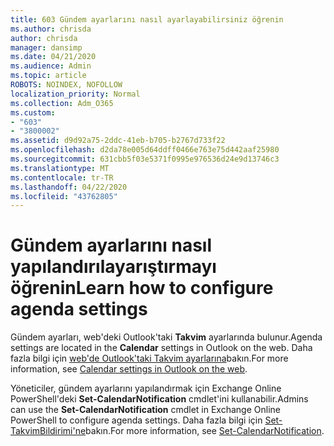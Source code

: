 ```yaml
---
title: 603 Gündem ayarlarını nasıl ayarlayabilirsiniz öğrenin
ms.author: chrisda
author: chrisda
manager: dansimp
ms.date: 04/21/2020
ms.audience: Admin
ms.topic: article
ROBOTS: NOINDEX, NOFOLLOW
localization_priority: Normal
ms.collection: Adm_O365
ms.custom:
- "603"
- "3800002"
ms.assetid: d9d92a75-2ddc-41eb-b705-b2767d733f22
ms.openlocfilehash: d2da78e005d64ddff0466e763e75d442aaf25980
ms.sourcegitcommit: 631cbb5f03e5371f0995e976536d24e9d13746c3
ms.translationtype: MT
ms.contentlocale: tr-TR
ms.lasthandoff: 04/22/2020
ms.locfileid: "43762805"
---
```

# <a name="learn-how-to-configure-agenda-settings"></a><span data-ttu-id="8475f-102">Gündem ayarlarını nasıl yapılandırılayarıştırmayı öğrenin</span><span class="sxs-lookup"><span data-stu-id="8475f-102">Learn how to configure agenda settings</span></span>

<span data-ttu-id="8475f-103">Gündem ayarları, web'deki Outlook'taki **Takvim** ayarlarında bulunur.</span><span class="sxs-lookup"><span data-stu-id="8475f-103">Agenda settings are located in the **Calendar** settings in Outlook on the web.</span></span> <span data-ttu-id="8475f-104">Daha fazla bilgi için [web'de Outlook'taki Takvim ayarlarına](https://support.office.com/article/12cba5a4-4f95-4d00-bfc3-b694aa67ac8f)bakın.</span><span class="sxs-lookup"><span data-stu-id="8475f-104">For more information, see [Calendar settings in Outlook on the web](https://support.office.com/article/12cba5a4-4f95-4d00-bfc3-b694aa67ac8f).</span></span>

<span data-ttu-id="8475f-105">Yöneticiler, gündem ayarlarını yapılandırmak için Exchange Online PowerShell'deki **Set-CalendarNotification** cmdlet'ini kullanabilir.</span><span class="sxs-lookup"><span data-stu-id="8475f-105">Admins can use the **Set-CalendarNotification** cmdlet in Exchange Online PowerShell to configure agenda settings.</span></span> <span data-ttu-id="8475f-106">Daha fazla bilgi için [Set-TakvimBildirimi'ne](https://technet.microsoft.com/library/dd351284)bakın.</span><span class="sxs-lookup"><span data-stu-id="8475f-106">For more information, see [Set-CalendarNotification](https://technet.microsoft.com/library/dd351284).</span></span>
